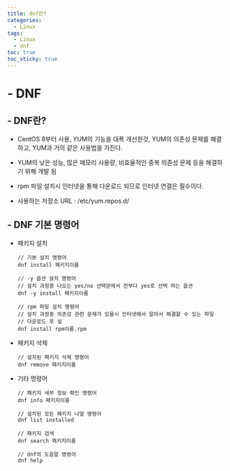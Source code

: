 ```yaml
---
title: dnf란?
categories:
  - Linux
tags:
  - Linux
  - dnf
toc: true
toc_sticky: true
---
```

# - DNF

## - DNF란?

- CentOS 8부터 사용, YUM의 기능을 대폭 개선한것, YUM의 의존성 문제를 해결하고, YUM과 거의 같은 사용법을 가진다.

- YUM의 낮은 성능, 많은 메모리 사용량, 비효율적인 중복 의존성 문제 등을 해결하기 위해 개발 됨

- rpm 파일 설치시 인터넷을 통해 다운로드 되므로 인터넷 연결은 필수이다.

- 사용하는 저장소 URL : /etc/yum.repos.d/



## - DNF 기본  명령어

- 패키지 설치
  
  ```
  // 기본 설치 명령어 
  dnf install 패키지이름
  
  // -y 옵션 설치 명령어 
  // 설치 과정중 나오는 yes/no 선택문에서 전부다 yes로 선택 하는 옵션
  dnf -y install 패키지이름 
  
  // rpm 파일 설치 명령어 
  // 설치 과정중 의존성 관련 문제가 있을시 인터넷에서 알아서 해결할 수 있는 파일 
  // 다운로드 후 설
  dnf install rpm이름.rpm 
  ```

- 패키지 삭제
  
  ```
  // 설치된 패키지 삭제 명령어 
  dnf remove 패키지이름 
  ```

- 기타 명령어
  
  ```
  // 패키지 세부 정보 확인 명령어
  dnf info 패키지이름
  
  // 설치된 모든 패키지 나열 명령어
  dnf list installed
  
  // 패키지 검색
  dnf search 패키지이름 
  
  // dnf의 도움말 명령어 
  dnf help
  ```
